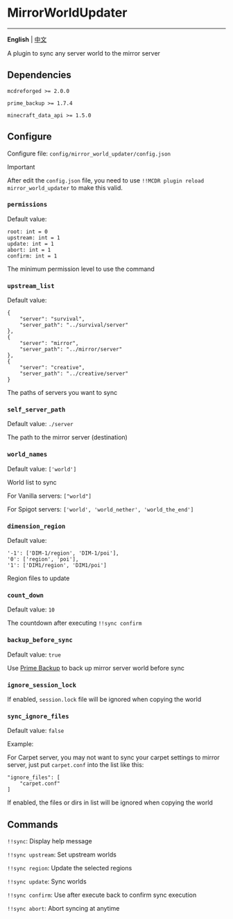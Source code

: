 # MirrorWorldUpdater

---------

**English** | [中文](./README_cn.md)

A plugin to sync any server world to the mirror server

## Dependencies

`mcdreforged >= 2.0.0`

`prime_backup >= 1.7.4`

`minecraft_data_api >= 1.5.0`

## Configure

Configure file: `config/mirror_world_updater/config.json`

> [!IMPORTANT]
> After edit the `config.json` file, you need to use `!!MCDR plugin reload mirror_world_updater` to make this valid.

### `permissions`

Default value:
```
root: int = 0
upstream: int = 1
update: int = 1
abort: int = 1
confirm: int = 1
```

The minimum permission level to use the command

### `upstream_list`

Default value:
```
{
    "server": "survival",
    "server_path": "../survival/server"
},
{
    "server": "mirror",
    "server_path": "../mirror/server"
},
{
    "server": "creative",
    "server_path": "../creative/server"
}
```

The paths of servers you want to sync

### `self_server_path`

Default value: `./server`

The path to the mirror server (destination)

### `world_names`

Default value: `['world']`

World list to sync

For Vanilla servers: `["world"]`

For Spigot servers: `['world', 'world_nether', 'world_the_end']`

### `dimension_region`

Default value:
```
'-1': ['DIM-1/region', 'DIM-1/poi'],
'0': ['region', 'poi'],
'1': ['DIM1/region', 'DIM1/poi']
```
Region files to update

### `count_down`

Default value: `10`

The countdown after executing `!!sync confirm`

### `backup_before_sync`

Default value: `true`

Use [Prime Backup](https://github.com/TISUnion/PrimeBackup) to back up mirror server world before sync

### `ignore_session_lock`

If enabled, `session.lock` file will be ignored when copying the world

### `sync_ignore_files`

Default value: `false`

Example:

For Carpet server, you may not want to sync your carpet settings to mirror server, just put `carpet.conf` into the list like this:
```
"ignore_files": [
    "carpet.conf"
]
```

If enabled, the files or dirs in list will be ignored when copying the world

## Commands

`!!sync`: Display help message

`!!sync upstream`: Set upstream worlds

`!!sync region`: Update the selected regions

`!!sync update`: Sync worlds

`!!sync confirm`: Use after execute back to confirm sync execution

`!!sync abort`: Abort syncing at anytime

